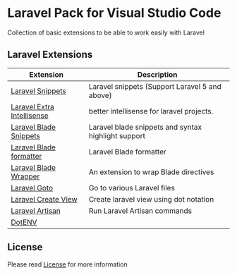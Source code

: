 # Laravel Pack for Visual Studio Code

Collection of basic extensions to be able to work easily with Laravel

## Laravel Extensions

Extension | Description
--------- | ---------
[Laravel Snippets](https://marketplace.visualstudio.com/items?itemName=onecentlin.laravel5-snippets) | Laravel snippets (Support Laravel 5 and above)
[Laravel Extra Intellisense](https://marketplace.visualstudio.com/items?itemName=amiralizadeh9480.laravel-extra-intellisense) | better intellisense for laravel projects.
[Laravel Blade Snippets](https://marketplace.visualstudio.com/items?itemName=onecentlin.laravel-blade) | Laravel blade snippets and syntax highlight support
[Laravel Blade formatter](https://marketplace.visualstudio.com/items?itemName=shufo.vscode-blade-formatter) | Laravel Blade formatter
[Laravel Blade Wrapper](https://marketplace.visualstudio.com/items?itemName=IHunte.laravel-blade-wrapper) | An extension to wrap Blade directives
[Laravel Goto](https://marketplace.visualstudio.com/items?itemName=absszero.vscode-laravel-goto) | Go to various Laravel files
[Laravel Create View](https://marketplace.visualstudio.com/items?itemName=glitchbl.laravel-create-view) | Create laravel view using dot notation
[Laravel Artisan](https://marketplace.visualstudio.com/items?itemName=ryannaddy.laravel-artisan) | Run Laravel Artisan commands
[DotENV](https://marketplace.visualstudio.com/items?itemName=mikestead.dotenv) | 

## License

Please read [License](https://github.com/MatteDesign81/laravel-pack/blob/main/LICENSE) for more information